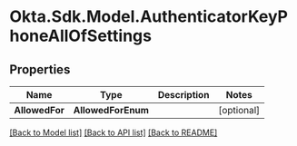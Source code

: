 # Okta.Sdk.Model.AuthenticatorKeyPhoneAllOfSettings

## Properties

Name | Type | Description | Notes
------------ | ------------- | ------------- | -------------
**AllowedFor** | **AllowedForEnum** |  | [optional] 

[[Back to Model list]](../README.md#documentation-for-models) [[Back to API list]](../README.md#documentation-for-api-endpoints) [[Back to README]](../README.md)

